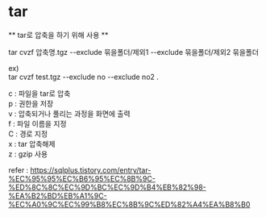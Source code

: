 # tar

** tar로 압축을 하기 위해 사용 **

tar cvzf 압축명.tgz --exclude 묶을폴더/제외1 --exclude 묶을폴더/제외2 묶을폴더

ex)   
tar cvzf test.tgz --exclude no --exclude no2 .

c : 파일을 tar로 압축  
p : 권한을 저장  
v : 압축되거나 풀리는 과정을 화면에 출력  
f : 파일 이름을 지정  
C : 경로 지정  
x : tar 압축해제  
z : gzip 사용


refer : https://sqlplus.tistory.com/entry/tar-%EC%95%95%EC%B6%95%EC%8B%9C-%ED%8C%8C%EC%9D%BC%EC%9D%B4%EB%82%98-%EA%B2%BD%EB%A1%9C-%EC%A0%9C%EC%99%B8%EC%8B%9C%ED%82%A4%EA%B8%B0
